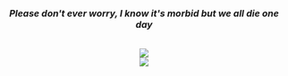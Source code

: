 <h3 align="center">
  <em>Please don't ever worry, I know it's morbid but we all die one day</em>
</h3>
<br />

<div align="center">
  <img src="https://skillicons.dev/icons?i=tailwind,vue,nuxt,vercel,supabase" />
  <br />
  <img src="https://skillicons.dev/icons?i=sass,js,ts,py,powershell,bash" />
</div>

